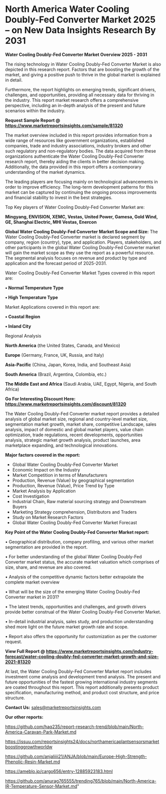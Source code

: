 # North America Water Cooling Doubly-Fed Converter Market 2025 – on New Data Insights Research By 2031

<Strong> Water Cooling Doubly-Fed Converter Market Overview 2025 - 2031</strong>

The rising technology in Water Cooling Doubly-Fed Converter Market is also depicted in this research report. Factors that are boosting the growth of the market, and giving a positive push to thrive in the global market is explained in detail.

Furthermore, the report highlights on emerging trends, significant drivers, challenges, and opportunities, providing all necessary data for thriving in the industry. This report market research offers a comprehensive perspective, including an in-depth analysis of the present and future scenarios within the industry.

<strong>Request Sample Report @ <a href=https://www.marketreportsinsights.com/sample/81320>https://www.marketreportsinsights.com/sample/81320</a></strong>

The market overview included in this report provides information from a wide range of resources like government organizations, established companies, trade and industry associations, industry brokers and other such regulatory and non-regulatory bodies. The data acquired from these organizations authenticate the Water Cooling Doubly-Fed Converter research report, thereby aiding the clients in better decision making. Additionally, the data provided in this report offers a contemporary understanding of the market dynamics.

The leading players are focusing mainly on technological advancements in order to improve efficiency. The long-term development patterns for this market can be captured by continuing the ongoing process improvements and financial stability to invest in the best strategies.

Top Key players of Water Cooling Doubly-Fed Converter Market are:

<strong>Mingyang, ENVISION, XEMC, Vestas, United Power, Gamesa, Gold Wind, GE, Shanghai Electric, MHI Vestas, Enercon</strong>

<strong><b>Global Water Cooling Doubly-Fed Converter Market Scope and Size:</b></strong>
The Water Cooling Doubly-Fed Converter market is declared segment by company, region (country), type, and application. Players, stakeholders, and other participants in the global Water Cooling Doubly-Fed Converter market will gain the market scope as they use the report as a powerful resource. The segmental analysis focuses on revenue and product by type and application and the forecast period of 2025-2031.

Water Cooling Doubly-Fed Converter Market Types covered in this report are:

<strong>• Normal Temperature Type

• High Temperature Type</strong>

Market Applications covered in this report are:

<strong>• Coastal Region

• Inland City</strong> 

Regional Analysis

<strong>North America</strong> (the United States, Canada, and Mexico)

<strong>Europe</strong> (Germany, France, UK, Russia, and Italy)

<strong>Asia-Pacific</strong> (China, Japan, Korea, India, and Southeast Asia)

<strong>South America</strong> (Brazil, Argentina, Colombia, etc.)

<strong>The Middle East and Africa</strong> (Saudi Arabia, UAE, Egypt, Nigeria, and South Africa)

<strong>Go For Interesting Discount Here: <a href=https://www.marketreportsinsights.com/discount/81320>https://www.marketreportsinsights.com/discount/81320</a></strong>

The Water Cooling Doubly-Fed Converter market report provides a detailed analysis of global market size, regional and country-level market size, segmentation market growth, market share, competitive Landscape, sales analysis, impact of domestic and global market players, value chain optimization, trade regulations, recent developments, opportunities analysis, strategic market growth analysis, product launches, area marketplace expanding, and technological innovations.

<strong><b>Major factors covered in the report:</b></strong>
<ul>
  <li>Global Water Cooling Doubly-Fed Converter Market </li>
  <li>Economic Impact on the Industry</li>
  <li>Market Competition in terms of Manufacturers</li>
  <li>Production, Revenue (Value) by geographical segmentation</li>
  <li>Production, Revenue (Value), Price Trend by Type</li>
  <li>Market Analysis by Application</li>
  <li>Cost Investigation</li>
  <li>Industrial Chain, Raw material sourcing strategy and Downstream Buyers</li>
  <li>Marketing Strategy comprehension, Distributors and Traders</li>
  <li>Study on Market Research Factors</li>
  <li>Global Water Cooling Doubly-Fed Converter Market Forecast</li>
</ul>

<strong><b>Key Point of the Water Cooling Doubly-Fed Converter Market report:</b></strong>

• Geographical distribution, company profiling, and various other market segmentation are provided in the report.

• For better understanding of the global Water Cooling Doubly-Fed Converter market status, the accurate market valuation which comprises of size, share, and revenue are also covered.

• Analysis of the competitive dynamic factors better extrapolate the complete market overview

• What will be the size of the emerging Water Cooling Doubly-Fed Converter market in 2031?

• The latest trends, opportunities and challenges, and growth drivers provide better construal of the Water Cooling Doubly-Fed Converter Market.

• In-detail industrial analysis, sales study, and production understanding shed more light on the future market growth rate and scope.

• Report also offers the opportunity for customization as per the customer request.

<strong><b>View Full Report @ <a href=https://www.marketreportsinsights.com/industry-forecast/water-cooling-doubly-fed-converter-market-growth-and-size-2021-81320>https://www.marketreportsinsights.com/industry-forecast/water-cooling-doubly-fed-converter-market-growth-and-size-2021-81320</a></b></strong>


At last, the Water Cooling Doubly-Fed Converter Market report includes investment come analysis and development trend analysis. The present and future opportunities of the fastest growing international industry segments are coated throughout this report. This report additionally presents product specification, manufacturing method, and product cost structure, and price structure.

<strong>Contact Us:</strong>
sales@marketreportsinsights.com

<strong>Our other reports:</strong>

<a href=https://github.com/haq235/report-research-trend/blob/main/North-America-Caravan-Park-Market.md>https://github.com/haq235/report-research-trend/blob/main/North-America-Caravan-Park-Market.md</a>

<a href=https://issuu.com/reportsinsights24/docs/northamericaplantsensorsmarketboostinggrowthworldw>https://issuu.com/reportsinsights24/docs/northamericaplantsensorsmarketboostinggrowthworldw</a>

<a href=https://github.com/anjaliiii21/ANJA/blob/main/Europe-High-Strength-Phenolic-Resin-Market.md>https://github.com/anjaliiii21/ANJA/blob/main/Europe-High-Strength-Phenolic-Resin-Market.md</a>

<a href=https://ameblo.jp/cargo656/entry-12885923183.html>https://ameblo.jp/cargo656/entry-12885923183.html</a>

<a href=https://github.com/anurag765555/trending765/blob/main/North-America-IR-Temperature-Sensor-Market.md>https://github.com/anurag765555/trending765/blob/main/North-America-IR-Temperature-Sensor-Market.md</a>"
